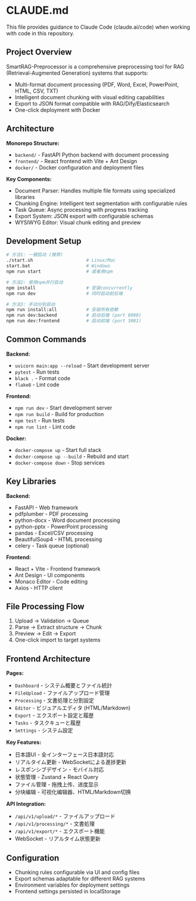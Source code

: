 # CLAUDE.md

This file provides guidance to Claude Code (claude.ai/code) when working with code in this repository.

## Project Overview

SmartRAG-Preprocessor is a comprehensive preprocessing tool for RAG (Retrieval-Augmented Generation) systems that supports:
- Multi-format document processing (PDF, Word, Excel, PowerPoint, HTML, CSV, TXT)
- Intelligent document chunking with visual editing capabilities
- Export to JSON format compatible with RAG/Dify/Elasticsearch
- One-click deployment with Docker

## Architecture

**Monorepo Structure:**
- `backend/` - FastAPI Python backend with document processing
- `frontend/` - React frontend with Vite + Ant Design
- `docker/` - Docker configuration and deployment files

**Key Components:**
- Document Parser: Handles multiple file formats using specialized libraries
- Chunking Engine: Intelligent text segmentation with configurable rules
- Task Queue: Async processing with progress tracking
- Export System: JSON export with configurable schemas
- WYSIWYG Editor: Visual chunk editing and preview

## Development Setup

```bash
# 方法1: 一键启动 (推荐)
./start.sh                    # Linux/Mac
start.bat                     # Windows
npm run start                 # 或者用npm

# 方法2: 使用npm并行启动
npm install                   # 安装concurrently
npm run dev                   # 同时启动前后端

# 方法3: 手动分别启动
npm run install:all           # 安装所有依赖
npm run dev:backend           # 启动后端 (port 8090)
npm run dev:frontend          # 启动前端 (port 3001)
```

## Common Commands

**Backend:**
- `uvicorn main:app --reload` - Start development server
- `pytest` - Run tests
- `black .` - Format code
- `flake8` - Lint code

**Frontend:**
- `npm run dev` - Start development server
- `npm run build` - Build for production
- `npm test` - Run tests
- `npm run lint` - Lint code

**Docker:**
- `docker-compose up` - Start full stack
- `docker-compose up --build` - Rebuild and start
- `docker-compose down` - Stop services

## Key Libraries

**Backend:**
- FastAPI - Web framework
- pdfplumber - PDF processing
- python-docx - Word document processing
- python-pptx - PowerPoint processing
- pandas - Excel/CSV processing
- BeautifulSoup4 - HTML processing
- celery - Task queue (optional)

**Frontend:**
- React + Vite - Frontend framework
- Ant Design - UI components
- Monaco Editor - Code editing
- Axios - HTTP client

## File Processing Flow

1. Upload → Validation → Queue
2. Parse → Extract structure → Chunk
3. Preview → Edit → Export
4. One-click import to target systems

## Frontend Architecture

**Pages:**
- `Dashboard` - システム概要とファイル統計
- `FileUpload` - ファイルアップロード管理
- `Processing` - 文書処理と分割設定
- `Editor` - ビジュアルエディタ (HTML/Markdown)
- `Export` - エクスポート設定と履歴
- `Tasks` - タスクキューと履歴
- `Settings` - システム設定

**Key Features:**
- 日本語UI - 全インターフェース日本語対応
- リアルタイム更新 - WebSocketによる進捗更新
- レスポンシブデザイン - モバイル対応
- 状態管理 - Zustand + React Query
- ファイル管理 - 拖拽上传、进度显示
- 分块编辑 - 可视化编辑器、HTML/Markdown切换

**API Integration:**
- `/api/v1/upload/*` - ファイルアップロード
- `/api/v1/processing/*` - 文書処理
- `/api/v1/export/*` - エクスポート機能
- WebSocket - リアルタイム状態更新

## Configuration

- Chunking rules configurable via UI and config files
- Export schemas adaptable for different RAG systems
- Environment variables for deployment settings
- Frontend settings persisted in localStorage